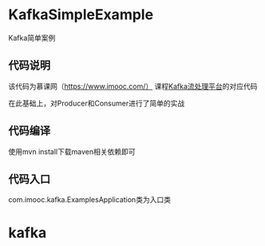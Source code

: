 # KafkaSimpleExample
Kafka简单案例

## 代码说明
该代码为慕课网（https://www.imooc.com/） 课程[Kafka流处理平台](https://www.imooc.com/learn/1043)的对应代码

在此基础上，对Producer和Consumer进行了简单的实战

## 代码编译
使用mvn install下载maven相关依赖即可

## 代码入口
com.imooc.kafka.ExamplesApplication类为入口类
# kafka
